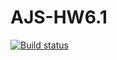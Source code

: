 # AJS-HW6.1
[![Build status](https://ci.appveyor.com/api/projects/status/fm7m7geoy3j7a5th?svg=true)](https://ci.appveyor.com/project/Sych95/ajs-hw6-1)
